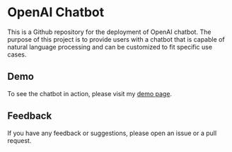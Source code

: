 # OpenAI Chatbot

This is a Github repository for the deployment of OpenAI chatbot. The purpose of this project is to provide users with a chatbot that is capable of natural language processing and can be customized to fit specific use cases. 

## Demo
To see the chatbot in action, please visit my [demo page](https://text-davinci.vercel.app).

## Feedback
If you have any feedback or suggestions, please open an issue or a pull request.
